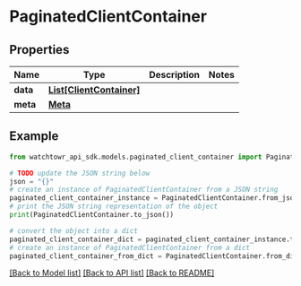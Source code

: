 # PaginatedClientContainer


## Properties

Name | Type | Description | Notes
------------ | ------------- | ------------- | -------------
**data** | [**List[ClientContainer]**](ClientContainer.md) |  | 
**meta** | [**Meta**](Meta.md) |  | 

## Example

```python
from watchtowr_api_sdk.models.paginated_client_container import PaginatedClientContainer

# TODO update the JSON string below
json = "{}"
# create an instance of PaginatedClientContainer from a JSON string
paginated_client_container_instance = PaginatedClientContainer.from_json(json)
# print the JSON string representation of the object
print(PaginatedClientContainer.to_json())

# convert the object into a dict
paginated_client_container_dict = paginated_client_container_instance.to_dict()
# create an instance of PaginatedClientContainer from a dict
paginated_client_container_from_dict = PaginatedClientContainer.from_dict(paginated_client_container_dict)
```
[[Back to Model list]](../README.md#documentation-for-models) [[Back to API list]](../README.md#documentation-for-api-endpoints) [[Back to README]](../README.md)


